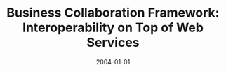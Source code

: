 ---
abstract: ''
authors:
- Birgit Hofreiter
- Klaus-Dieter Naujok
- Christian Huemer
date: '2004-01-01'
featured: false
links:
- name: Publik
  url: https://publik.tuwien.ac.at/showentry.php?ID=203835&lang=2
publication_types:
- '3'
publishDate: '2004-01-01'
title: 'Business Collaboration Framework: Interoperability on Top of Web Services'
url_pdf: ''
---